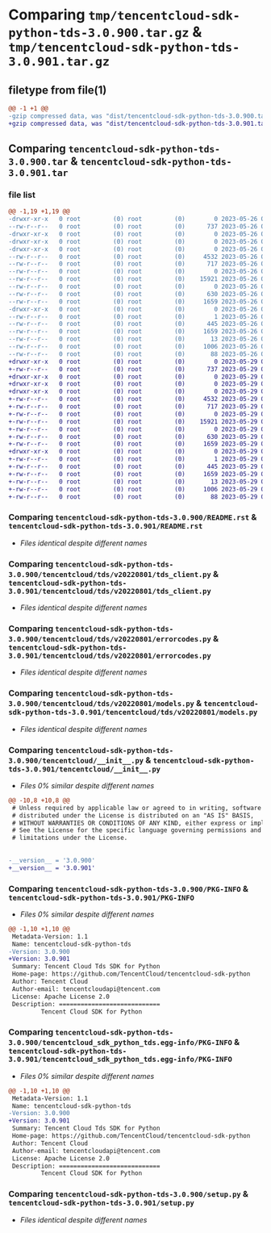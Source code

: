 # Comparing `tmp/tencentcloud-sdk-python-tds-3.0.900.tar.gz` & `tmp/tencentcloud-sdk-python-tds-3.0.901.tar.gz`

## filetype from file(1)

```diff
@@ -1 +1 @@
-gzip compressed data, was "dist/tencentcloud-sdk-python-tds-3.0.900.tar", last modified: Fri May 26 02:29:01 2023, max compression
+gzip compressed data, was "dist/tencentcloud-sdk-python-tds-3.0.901.tar", last modified: Mon May 29 02:38:08 2023, max compression
```

## Comparing `tencentcloud-sdk-python-tds-3.0.900.tar` & `tencentcloud-sdk-python-tds-3.0.901.tar`

### file list

```diff
@@ -1,19 +1,19 @@
-drwxr-xr-x   0 root         (0) root         (0)        0 2023-05-26 02:29:01.000000 tencentcloud-sdk-python-tds-3.0.900/
--rw-r--r--   0 root         (0) root         (0)      737 2023-05-26 02:29:01.000000 tencentcloud-sdk-python-tds-3.0.900/README.rst
-drwxr-xr-x   0 root         (0) root         (0)        0 2023-05-26 02:29:01.000000 tencentcloud-sdk-python-tds-3.0.900/tencentcloud/
-drwxr-xr-x   0 root         (0) root         (0)        0 2023-05-26 02:29:01.000000 tencentcloud-sdk-python-tds-3.0.900/tencentcloud/tds/
-drwxr-xr-x   0 root         (0) root         (0)        0 2023-05-26 02:29:01.000000 tencentcloud-sdk-python-tds-3.0.900/tencentcloud/tds/v20220801/
--rw-r--r--   0 root         (0) root         (0)     4532 2023-05-26 02:29:01.000000 tencentcloud-sdk-python-tds-3.0.900/tencentcloud/tds/v20220801/tds_client.py
--rw-r--r--   0 root         (0) root         (0)      717 2023-05-26 02:29:01.000000 tencentcloud-sdk-python-tds-3.0.900/tencentcloud/tds/v20220801/errorcodes.py
--rw-r--r--   0 root         (0) root         (0)        0 2023-05-26 02:29:01.000000 tencentcloud-sdk-python-tds-3.0.900/tencentcloud/tds/v20220801/__init__.py
--rw-r--r--   0 root         (0) root         (0)    15921 2023-05-26 02:29:01.000000 tencentcloud-sdk-python-tds-3.0.900/tencentcloud/tds/v20220801/models.py
--rw-r--r--   0 root         (0) root         (0)        0 2023-05-26 02:29:01.000000 tencentcloud-sdk-python-tds-3.0.900/tencentcloud/tds/__init__.py
--rw-r--r--   0 root         (0) root         (0)      630 2023-05-26 02:29:01.000000 tencentcloud-sdk-python-tds-3.0.900/tencentcloud/__init__.py
--rw-r--r--   0 root         (0) root         (0)     1659 2023-05-26 02:29:01.000000 tencentcloud-sdk-python-tds-3.0.900/PKG-INFO
-drwxr-xr-x   0 root         (0) root         (0)        0 2023-05-26 02:29:01.000000 tencentcloud-sdk-python-tds-3.0.900/tencentcloud_sdk_python_tds.egg-info/
--rw-r--r--   0 root         (0) root         (0)        1 2023-05-26 02:29:01.000000 tencentcloud-sdk-python-tds-3.0.900/tencentcloud_sdk_python_tds.egg-info/dependency_links.txt
--rw-r--r--   0 root         (0) root         (0)      445 2023-05-26 02:29:01.000000 tencentcloud-sdk-python-tds-3.0.900/tencentcloud_sdk_python_tds.egg-info/SOURCES.txt
--rw-r--r--   0 root         (0) root         (0)     1659 2023-05-26 02:29:01.000000 tencentcloud-sdk-python-tds-3.0.900/tencentcloud_sdk_python_tds.egg-info/PKG-INFO
--rw-r--r--   0 root         (0) root         (0)       13 2023-05-26 02:29:01.000000 tencentcloud-sdk-python-tds-3.0.900/tencentcloud_sdk_python_tds.egg-info/top_level.txt
--rw-r--r--   0 root         (0) root         (0)     1006 2023-05-26 02:29:01.000000 tencentcloud-sdk-python-tds-3.0.900/setup.py
--rw-r--r--   0 root         (0) root         (0)       88 2023-05-26 02:29:01.000000 tencentcloud-sdk-python-tds-3.0.900/setup.cfg
+drwxr-xr-x   0 root         (0) root         (0)        0 2023-05-29 02:38:08.000000 tencentcloud-sdk-python-tds-3.0.901/
+-rw-r--r--   0 root         (0) root         (0)      737 2023-05-29 02:38:08.000000 tencentcloud-sdk-python-tds-3.0.901/README.rst
+drwxr-xr-x   0 root         (0) root         (0)        0 2023-05-29 02:38:08.000000 tencentcloud-sdk-python-tds-3.0.901/tencentcloud/
+drwxr-xr-x   0 root         (0) root         (0)        0 2023-05-29 02:38:08.000000 tencentcloud-sdk-python-tds-3.0.901/tencentcloud/tds/
+drwxr-xr-x   0 root         (0) root         (0)        0 2023-05-29 02:38:08.000000 tencentcloud-sdk-python-tds-3.0.901/tencentcloud/tds/v20220801/
+-rw-r--r--   0 root         (0) root         (0)     4532 2023-05-29 02:38:08.000000 tencentcloud-sdk-python-tds-3.0.901/tencentcloud/tds/v20220801/tds_client.py
+-rw-r--r--   0 root         (0) root         (0)      717 2023-05-29 02:38:08.000000 tencentcloud-sdk-python-tds-3.0.901/tencentcloud/tds/v20220801/errorcodes.py
+-rw-r--r--   0 root         (0) root         (0)        0 2023-05-29 02:38:08.000000 tencentcloud-sdk-python-tds-3.0.901/tencentcloud/tds/v20220801/__init__.py
+-rw-r--r--   0 root         (0) root         (0)    15921 2023-05-29 02:38:08.000000 tencentcloud-sdk-python-tds-3.0.901/tencentcloud/tds/v20220801/models.py
+-rw-r--r--   0 root         (0) root         (0)        0 2023-05-29 02:38:08.000000 tencentcloud-sdk-python-tds-3.0.901/tencentcloud/tds/__init__.py
+-rw-r--r--   0 root         (0) root         (0)      630 2023-05-29 02:38:08.000000 tencentcloud-sdk-python-tds-3.0.901/tencentcloud/__init__.py
+-rw-r--r--   0 root         (0) root         (0)     1659 2023-05-29 02:38:08.000000 tencentcloud-sdk-python-tds-3.0.901/PKG-INFO
+drwxr-xr-x   0 root         (0) root         (0)        0 2023-05-29 02:38:08.000000 tencentcloud-sdk-python-tds-3.0.901/tencentcloud_sdk_python_tds.egg-info/
+-rw-r--r--   0 root         (0) root         (0)        1 2023-05-29 02:38:08.000000 tencentcloud-sdk-python-tds-3.0.901/tencentcloud_sdk_python_tds.egg-info/dependency_links.txt
+-rw-r--r--   0 root         (0) root         (0)      445 2023-05-29 02:38:08.000000 tencentcloud-sdk-python-tds-3.0.901/tencentcloud_sdk_python_tds.egg-info/SOURCES.txt
+-rw-r--r--   0 root         (0) root         (0)     1659 2023-05-29 02:38:08.000000 tencentcloud-sdk-python-tds-3.0.901/tencentcloud_sdk_python_tds.egg-info/PKG-INFO
+-rw-r--r--   0 root         (0) root         (0)       13 2023-05-29 02:38:08.000000 tencentcloud-sdk-python-tds-3.0.901/tencentcloud_sdk_python_tds.egg-info/top_level.txt
+-rw-r--r--   0 root         (0) root         (0)     1006 2023-05-29 02:38:08.000000 tencentcloud-sdk-python-tds-3.0.901/setup.py
+-rw-r--r--   0 root         (0) root         (0)       88 2023-05-29 02:38:08.000000 tencentcloud-sdk-python-tds-3.0.901/setup.cfg
```

### Comparing `tencentcloud-sdk-python-tds-3.0.900/README.rst` & `tencentcloud-sdk-python-tds-3.0.901/README.rst`

 * *Files identical despite different names*

### Comparing `tencentcloud-sdk-python-tds-3.0.900/tencentcloud/tds/v20220801/tds_client.py` & `tencentcloud-sdk-python-tds-3.0.901/tencentcloud/tds/v20220801/tds_client.py`

 * *Files identical despite different names*

### Comparing `tencentcloud-sdk-python-tds-3.0.900/tencentcloud/tds/v20220801/errorcodes.py` & `tencentcloud-sdk-python-tds-3.0.901/tencentcloud/tds/v20220801/errorcodes.py`

 * *Files identical despite different names*

### Comparing `tencentcloud-sdk-python-tds-3.0.900/tencentcloud/tds/v20220801/models.py` & `tencentcloud-sdk-python-tds-3.0.901/tencentcloud/tds/v20220801/models.py`

 * *Files identical despite different names*

### Comparing `tencentcloud-sdk-python-tds-3.0.900/tencentcloud/__init__.py` & `tencentcloud-sdk-python-tds-3.0.901/tencentcloud/__init__.py`

 * *Files 0% similar despite different names*

```diff
@@ -10,8 +10,8 @@
 # Unless required by applicable law or agreed to in writing, software
 # distributed under the License is distributed on an "AS IS" BASIS,
 # WITHOUT WARRANTIES OR CONDITIONS OF ANY KIND, either express or implied.
 # See the License for the specific language governing permissions and
 # limitations under the License.
 
 
-__version__ = '3.0.900'
+__version__ = '3.0.901'
```

### Comparing `tencentcloud-sdk-python-tds-3.0.900/PKG-INFO` & `tencentcloud-sdk-python-tds-3.0.901/PKG-INFO`

 * *Files 0% similar despite different names*

```diff
@@ -1,10 +1,10 @@
 Metadata-Version: 1.1
 Name: tencentcloud-sdk-python-tds
-Version: 3.0.900
+Version: 3.0.901
 Summary: Tencent Cloud Tds SDK for Python
 Home-page: https://github.com/TencentCloud/tencentcloud-sdk-python
 Author: Tencent Cloud
 Author-email: tencentcloudapi@tencent.com
 License: Apache License 2.0
 Description: ============================
         Tencent Cloud SDK for Python
```

### Comparing `tencentcloud-sdk-python-tds-3.0.900/tencentcloud_sdk_python_tds.egg-info/PKG-INFO` & `tencentcloud-sdk-python-tds-3.0.901/tencentcloud_sdk_python_tds.egg-info/PKG-INFO`

 * *Files 0% similar despite different names*

```diff
@@ -1,10 +1,10 @@
 Metadata-Version: 1.1
 Name: tencentcloud-sdk-python-tds
-Version: 3.0.900
+Version: 3.0.901
 Summary: Tencent Cloud Tds SDK for Python
 Home-page: https://github.com/TencentCloud/tencentcloud-sdk-python
 Author: Tencent Cloud
 Author-email: tencentcloudapi@tencent.com
 License: Apache License 2.0
 Description: ============================
         Tencent Cloud SDK for Python
```

### Comparing `tencentcloud-sdk-python-tds-3.0.900/setup.py` & `tencentcloud-sdk-python-tds-3.0.901/setup.py`

 * *Files identical despite different names*

